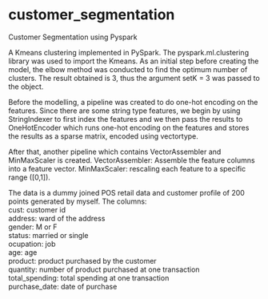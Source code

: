# customer_segmentation
Customer Segmentation using Pyspark

A Kmeans clustering implemented in PySpark. The pyspark.ml.clustering library was used to import the Kmeans. As an initial step before creating the model, the elbow method was conducted to find the optimum number of clusters. The result obtained is 3, thus the argument setK = 3 was passed to the object.

Before the modelling, a pipeline was created to do one-hot encoding on the features. Since there are some string type features, we begin by using StringIndexer to first index the features and we then pass the results to OneHotEncoder which runs one-hot encoding on the features and stores the results as a sparse matrix, encoded using vectortype.

After that, another pipeline which contains VectorAssembler and MinMaxScaler is created. VectorAssembler: Assemble the feature columns into a feature vector. MinMaxScaler: rescaling each feature to a specific range ([0,1]).

The data is a dummy joined POS retail data and customer profile of 200 points generated by myself. The columns:\
cust: customer id\
address: ward of the address\
gender: M or F\
status: married or single\
ocupation: job\
age: age\
product: product purchased by the customer\
quantity: number of product purchased at one transaction\
total_spending: total spending at one transaction\
purchase_date: date of purchase
